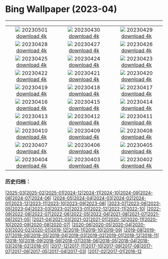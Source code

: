 # Bing Wallpaper (2023-04)
**************
| | | |
| :----: | :----: | :----: |
| ![](https://www.bing.com/th?id=OHR.QuebecCityBridge_EN-GB5878837587_1920x1080.jpg) 20230501 [download 4k](https://www.bing.com/th?id=OHR.QuebecCityBridge_EN-GB5878837587_UHD.jpg) | ![](https://www.bing.com/th?id=OHR.ExteriorPreservationHall_EN-GB5783524556_1920x1080.jpg) 20230430 [download 4k](https://www.bing.com/th?id=OHR.ExteriorPreservationHall_EN-GB5783524556_UHD.jpg) | ![](https://www.bing.com/th?id=OHR.JTNPMilkyWay_EN-GB5660603519_1920x1080.jpg) 20230429 [download 4k](https://www.bing.com/th?id=OHR.JTNPMilkyWay_EN-GB5660603519_UHD.jpg) |
| ![](https://www.bing.com/th?id=OHR.MariposaGrove_EN-GB9222031969_1920x1080.jpg) 20230428 [download 4k](https://www.bing.com/th?id=OHR.MariposaGrove_EN-GB9222031969_UHD.jpg) | ![](https://www.bing.com/th?id=OHR.SouthPadre_EN-GB5459420407_1920x1080.jpg) 20230427 [download 4k](https://www.bing.com/th?id=OHR.SouthPadre_EN-GB5459420407_UHD.jpg) | ![](https://www.bing.com/th?id=OHR.GHOAudubonDay_EN-GB5353280661_1920x1080.jpg) 20230426 [download 4k](https://www.bing.com/th?id=OHR.GHOAudubonDay_EN-GB5353280661_UHD.jpg) |
| ![](https://www.bing.com/th?id=OHR.AdelieWPD_EN-GB5235836361_1920x1080.jpg) 20230425 [download 4k](https://www.bing.com/th?id=OHR.AdelieWPD_EN-GB5235836361_UHD.jpg) | ![](https://www.bing.com/th?id=OHR.FranconianWineCellar_EN-GB5130126864_1920x1080.jpg) 20230424 [download 4k](https://www.bing.com/th?id=OHR.FranconianWineCellar_EN-GB5130126864_UHD.jpg) | ![](https://www.bing.com/th?id=OHR.CzechRepublic_EN-GB8472200065_1920x1080.jpg) 20230423 [download 4k](https://www.bing.com/th?id=OHR.CzechRepublic_EN-GB8472200065_UHD.jpg) |
| ![](https://www.bing.com/th?id=OHR.EarthDayFox_EN-GB4275362878_1920x1080.jpg) 20230422 [download 4k](https://www.bing.com/th?id=OHR.EarthDayFox_EN-GB4275362878_UHD.jpg) | ![](https://www.bing.com/th?id=OHR.DartmoorNationalPark_EN-GB4196669556_1920x1080.jpg) 20230421 [download 4k](https://www.bing.com/th?id=OHR.DartmoorNationalPark_EN-GB4196669556_UHD.jpg) | ![](https://www.bing.com/th?id=OHR.NIrelandGiants_EN-GB9278166109_1920x1080.jpg) 20230420 [download 4k](https://www.bing.com/th?id=OHR.NIrelandGiants_EN-GB9278166109_UHD.jpg) |
| ![](https://www.bing.com/th?id=OHR.TaiwanYuhina_EN-GB3024716986_1920x1080.jpg) 20230419 [download 4k](https://www.bing.com/th?id=OHR.TaiwanYuhina_EN-GB3024716986_UHD.jpg) | ![](https://www.bing.com/th?id=OHR.MPPUnesco_EN-GB6113286192_1920x1080.jpg) 20230418 [download 4k](https://www.bing.com/th?id=OHR.MPPUnesco_EN-GB6113286192_UHD.jpg) | ![](https://www.bing.com/th?id=OHR.OneThousandSprings_EN-GB7524119519_1920x1080.jpg) 20230417 [download 4k](https://www.bing.com/th?id=OHR.OneThousandSprings_EN-GB7524119519_UHD.jpg) |
| ![](https://www.bing.com/th?id=OHR.KiteDay_EN-GB6715857463_1920x1080.jpg) 20230416 [download 4k](https://www.bing.com/th?id=OHR.KiteDay_EN-GB6715857463_UHD.jpg) | ![](https://www.bing.com/th?id=OHR.LorenzoQuinn_EN-GB6647416015_1920x1080.jpg) 20230415 [download 4k](https://www.bing.com/th?id=OHR.LorenzoQuinn_EN-GB6647416015_UHD.jpg) | ![](https://www.bing.com/th?id=OHR.RedSeaStars_EN-GB6301012491_1920x1080.jpg) 20230414 [download 4k](https://www.bing.com/th?id=OHR.RedSeaStars_EN-GB6301012491_UHD.jpg) |
| ![](https://www.bing.com/th?id=OHR.RandoxGrandNationalFestival_EN-GB6462568975_1920x1080.jpg) 20230413 [download 4k](https://www.bing.com/th?id=OHR.RandoxGrandNationalFestival_EN-GB6462568975_UHD.jpg) | ![](https://www.bing.com/th?id=OHR.EuropeFromISS_EN-GB6382250822_1920x1080.jpg) 20230412 [download 4k](https://www.bing.com/th?id=OHR.EuropeFromISS_EN-GB6382250822_UHD.jpg) | ![](https://www.bing.com/th?id=OHR.MossyGrottoFalls_EN-GB5818903423_1920x1080.jpg) 20230411 [download 4k](https://www.bing.com/th?id=OHR.MossyGrottoFalls_EN-GB5818903423_UHD.jpg) |
| ![](https://www.bing.com/th?id=OHR.ElephantTwins_EN-GB6226038380_1920x1080.jpg) 20230410 [download 4k](https://www.bing.com/th?id=OHR.ElephantTwins_EN-GB6226038380_UHD.jpg) | ![](https://www.bing.com/th?id=OHR.LithuanianEggs_EN-GB6167717017_1920x1080.jpg) 20230409 [download 4k](https://www.bing.com/th?id=OHR.LithuanianEggs_EN-GB6167717017_UHD.jpg) | ![](https://www.bing.com/th?id=OHR.HouseofParliament_EN-GB6110335490_1920x1080.jpg) 20230408 [download 4k](https://www.bing.com/th?id=OHR.HouseofParliament_EN-GB6110335490_UHD.jpg) |
| ![](https://www.bing.com/th?id=OHR.KitsAspen_EN-GB5526308393_1920x1080.jpg) 20230407 [download 4k](https://www.bing.com/th?id=OHR.KitsAspen_EN-GB5526308393_UHD.jpg) | ![](https://www.bing.com/th?id=OHR.ArizonaPinkMoon_EN-GB5965608318_1920x1080.jpg) 20230406 [download 4k](https://www.bing.com/th?id=OHR.ArizonaPinkMoon_EN-GB5965608318_UHD.jpg) | ![](https://www.bing.com/th?id=OHR.BlackGrouseLekking_EN-GB5920744810_1920x1080.jpg) 20230405 [download 4k](https://www.bing.com/th?id=OHR.BlackGrouseLekking_EN-GB5920744810_UHD.jpg) |
| ![](https://www.bing.com/th?id=OHR.RomanBridge_EN-GB5878482036_1920x1080.jpg) 20230404 [download 4k](https://www.bing.com/th?id=OHR.RomanBridge_EN-GB5878482036_UHD.jpg) | ![](https://www.bing.com/th?id=OHR.SnowdoniaNational_EN-GB4311745305_1920x1080.jpg) 20230403 [download 4k](https://www.bing.com/th?id=OHR.SnowdoniaNational_EN-GB4311745305_UHD.jpg) | ![](https://www.bing.com/th?id=OHR.JavaBromo_EN-GB6138929477_1920x1080.jpg) 20230402 [download 4k](https://www.bing.com/th?id=OHR.JavaBromo_EN-GB6138929477_UHD.jpg) |

### 历史归档：

|[2025-03](/2025-03/2025-03.md)|[2025-02](/2025-02/2025-02.md)|[2025-01](/2025-01/2025-01.md)|[2024-12](/2024-12/2024-12.md)|[2024-11](/2024-11/2024-11.md)|[2024-10](/2024-10/2024-10.md)|[2024-09](/2024-09/2024-09.md)|[2024-08](/2024-08/2024-08.md)|[2024-07](/2024-07/2024-07.md)|[2024-06](/2024-06/2024-06.md)|
|[2024-05](/2024-05/2024-05.md)|[2024-04](/2024-04/2024-04.md)|[2024-03](/2024-03/2024-03.md)|[2024-02](/2024-02/2024-02.md)|[2024-01](/2024-01/2024-01.md)|[2023-12](/2023-12/2023-12.md)|[2023-11](/2023-11/2023-11.md)|[2023-10](/2023-10/2023-10.md)|[2023-09](/2023-09/2023-09.md)|[2023-08](/2023-08/2023-08.md)|
|[2023-07](/2023-07/2023-07.md)|[2023-06](/2023-06/2023-06.md)|[2023-05](/2023-05/2023-05.md)|[2023-04](/2023-04/2023-04.md)|[2023-03](/2023-03/2023-03.md)|[2023-02](/2023-02/2023-02.md)|[2023-01](/2023-01/2023-01.md)|[2022-12](/2022-12/2022-12.md)|[2022-11](/2022-11/2022-11.md)|[2022-10](/2022-10/2022-10.md)|
|[2022-09](/2022-09/2022-09.md)|[2022-08](/2022-08/2022-08.md)|[2022-07](/2022-07/2022-07.md)|[2022-06](/2022-06/2022-06.md)|[2022-05](/2022-05/2022-05.md)|[2022-04](/2022-04/2022-04.md)|[2021-08](/2021-08/2021-08.md)|[2021-07](/2021-07/2021-07.md)|[2021-06](/2021-06/2021-06.md)|[2021-05](/2021-05/2021-05.md)|
|[2021-04](/2021-04/2021-04.md)|[2021-03](/2021-03/2021-03.md)|[2021-02](/2021-02/2021-02.md)|[2021-01](/2021-01/2021-01.md)|[2020-12](/2020-12/2020-12.md)|[2020-11](/2020-11/2020-11.md)|[2020-10](/2020-10/2020-10.md)|[2020-09](/2020-09/2020-09.md)|[2020-08](/2020-08/2020-08.md)|[2020-07](/2020-07/2020-07.md)|
|[2020-06](/2020-06/2020-06.md)|[2020-05](/2020-05/2020-05.md)|[2020-04](/2020-04/2020-04.md)|[2020-03](/2020-03/2020-03.md)|[2020-02](/2020-02/2020-02.md)|[2020-01](/2020-01/2020-01.md)|[2019-12](/2019-12/2019-12.md)|[2019-11](/2019-11/2019-11.md)|[2019-10](/2019-10/2019-10.md)|[2019-09](/2019-09/2019-09.md)|
|[2019-08](/2019-08/2019-08.md)|[2019-07](/2019-07/2019-07.md)|[2019-06](/2019-06/2019-06.md)|[2019-05](/2019-05/2019-05.md)|[2019-04](/2019-04/2019-04.md)|[2019-03](/2019-03/2019-03.md)|[2019-02](/2019-02/2019-02.md)|[2019-01](/2019-01/2019-01.md)|[2018-12](/2018-12/2018-12.md)|[2018-11](/2018-11/2018-11.md)|
|[2018-10](/2018-10/2018-10.md)|[2018-09](/2018-09/2018-09.md)|[2018-08](/2018-08/2018-08.md)|[2018-07](/2018-07/2018-07.md)|[2018-06](/2018-06/2018-06.md)|[2018-05](/2018-05/2018-05.md)|[2018-04](/2018-04/2018-04.md)|[2018-03](/2018-03/2018-03.md)|[2018-02](/2018-02/2018-02.md)|[2018-01](/2018-01/2018-01.md)|
|[2017-12](/2017-12/2017-12.md)|[2017-11](/2017-11/2017-11.md)|[2017-10](/2017-10/2017-10.md)|[2017-09](/2017-09/2017-09.md)|[2017-08](/2017-08/2017-08.md)|[2017-07](/2017-07/2017-07.md)|[2017-06](/2017-06/2017-06.md)|[2017-05](/2017-05/2017-05.md)|[2017-04](/2017-04/2017-04.md)|[2017-03](/2017-03/2017-03.md)|
|[2017-02](/2017-02/2017-02.md)|[2017-01](/2017-01/2017-01.md)|[2016-12](/2016-12/2016-12.md)